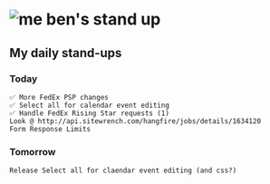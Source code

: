 # ![me](https://avatars2.githubusercontent.com/u/5232044?s=50&v=4) ben's stand up

## My daily stand-ups

### Today
    
    ✅ More FedEx PSP changes
    ✅ Select all for calendar event editing
    ✅ Handle FedEx Rising Star requests (1)
    Look @ http://api.sitewrench.com/hangfire/jobs/details/1634120
    Form Response Limits

### Tomorrow

    Release Select all for claendar event editing (and css?)
    
